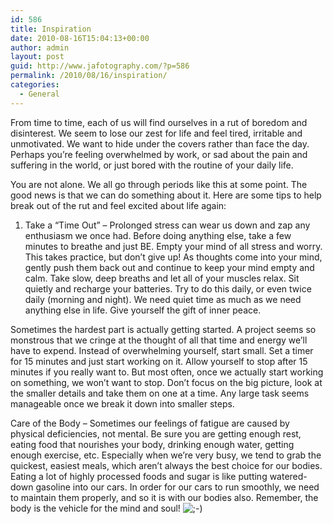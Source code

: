 ```yaml
---
id: 586
title: Inspiration
date: 2010-08-16T15:04:13+00:00
author: admin
layout: post
guid: http://www.jafotography.com/?p=586
permalink: /2010/08/16/inspiration/
categories:
  - General
---
```

From time to time, each of us will find ourselves in a rut of boredom and disinterest. We seem to lose our zest for life and feel tired, irritable and unmotivated. We want to hide under the covers rather than face the day. Perhaps you&#8217;re feeling overwhelmed by work, or sad about the pain and suffering in the world, or just bored with the routine of your daily life.

You are not alone. We all go through periods like this at some point. The good news is that we can do something about it. Here are some tips to help break out of the rut and feel excited about life again:

1) Take a &#8220;Time Out&#8221; &#8211; Prolonged stress can wear us down and zap any enthusiasm we once had. Before doing anything else, take a few minutes to breathe and just BE. Empty your mind of all stress and worry. This takes practice, but don&#8217;t give up! As thoughts come into your mind, gently push them back out and continue to keep your mind empty and calm. Take slow, deep breaths and let all of your muscles relax. Sit quietly and recharge your batteries. Try to do this daily, or even twice daily (morning and night). We need quiet time as much as we need anything else in life. Give yourself the gift of inner peace.

Sometimes the hardest part is actually getting started. A project seems so monstrous that we cringe at the thought of all that time and energy we&#8217;ll have to expend. Instead of overwhelming yourself, start small. Set a timer for 15 minutes and just start working on it. Allow yourself to stop after 15 minutes if you really want to. But most often, once we actually start working on something, we won&#8217;t want to stop. Don&#8217;t focus on the big picture, look at the smaller details and take them on one at a time. Any large task seems manageable once we break it down into smaller steps.

Care of the Body &#8211; Sometimes our feelings of fatigue are caused by physical deficiencies, not mental. Be sure you are getting enough rest, eating food that nourishes your body, drinking enough water, getting enough exercise, etc. Especially when we&#8217;re very busy, we tend to grab the quickest, easiest meals, which aren&#8217;t always the best choice for our bodies. Eating a lot of highly processed foods and sugar is like putting watered-down gasoline into our cars. In order for our cars to run smoothly, we need to maintain them properly, and so it is with our bodies also. Remember, the body is the vehicle for the mind and soul!  <img src='http://www.jafotography.com/wp-includes/images/smilies/icon_wink.gif' alt=';-)' class='wp-smiley' />